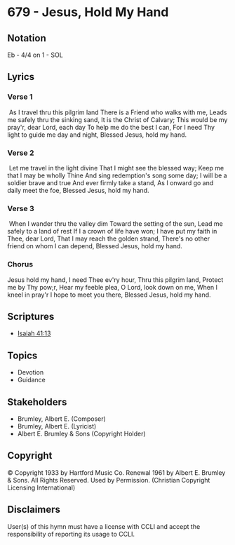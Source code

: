 # 679 - Jesus, Hold My Hand

## Notation

Eb - 4/4 on 1 - SOL

## Lyrics

### Verse 1

 As I travel thru this pilgrim land There is a Friend who walks with me, Leads me safely thru the sinking sand, It is the Christ of Calvary; This would be my pray'r, dear Lord, each day To help me do the best I can, For I need Thy light to guide me day and night, Blessed Jesus, hold my hand. 

### Verse 2

 Let me travel in the light divine That I might see the blessed way; Keep me that I may be wholly Thine And sing redemption's song some day; I will be a soldier brave and true And ever firmly take a stand, As I onward go and daily meet the foe, Blessed Jesus, hold my hand.

### Verse 3

 When I wander thru the valley dim Toward the setting of the sun, Lead me safely to a land of rest If I a crown of life have won; I have put my faith in Thee, dear Lord, That I may reach the golden strand, There's no other friend on whom I can depend, Blessed Jesus, hold my hand.

### Chorus

Jesus hold my hand, I need Thee ev'ry hour, Thru this pilgrim land, Protect me by Thy pow;r, Hear my feeble plea, O Lord, look down on me, When I kneel in pray'r I hope to meet you there, Blessed Jesus, hold my hand.


## Scriptures

- [Isaiah 41:13](https://www.biblegateway.com/passage/?search=Isaiah%2041%3A13)

## Topics

- Devotion
- Guidance

## Stakeholders

- Brumley, Albert E. (Composer)
- Brumley, Albert E. (Lyricist)
- Albert E. Brumley & Sons (Copyright Holder)

## Copyright

© Copyright 1933 by Hartford Music Co. Renewal 1961 by Albert E. Brumley & Sons. All Rights Reserved. Used by Permission.
(Christian Copyright Licensing International)

## Disclaimers

User(s) of this hymn must have a license with CCLI and accept the responsibility of reporting its usage to CCLI.

